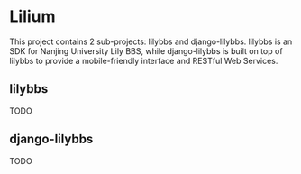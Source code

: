 Lilium
======

This project contains 2 sub-projects: lilybbs and django-lilybbs.
lilybbs is an SDK for Nanjing University Lily BBS,
while django-lilybbs is built on top of lilybbs to provide a mobile-friendly interface and RESTful Web Services.

lilybbs
-------

TODO

django-lilybbs
--------------

TODO

